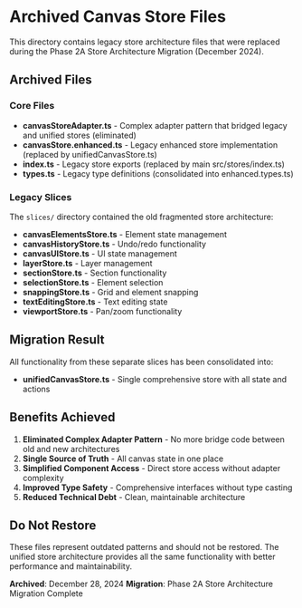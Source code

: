 # Archived Canvas Store Files

This directory contains legacy store architecture files that were replaced during the Phase 2A Store Architecture Migration (December 2024).

## Archived Files

### Core Files
- **canvasStoreAdapter.ts** - Complex adapter pattern that bridged legacy and unified stores (eliminated)
- **canvasStore.enhanced.ts** - Legacy enhanced store implementation (replaced by unifiedCanvasStore.ts)
- **index.ts** - Legacy store exports (replaced by main src/stores/index.ts)
- **types.ts** - Legacy type definitions (consolidated into enhanced.types.ts)

### Legacy Slices
The `slices/` directory contained the old fragmented store architecture:
- **canvasElementsStore.ts** - Element state management
- **canvasHistoryStore.ts** - Undo/redo functionality
- **canvasUIStore.ts** - UI state management
- **layerStore.ts** - Layer management
- **sectionStore.ts** - Section functionality
- **selectionStore.ts** - Element selection
- **snappingStore.ts** - Grid and element snapping
- **textEditingStore.ts** - Text editing state
- **viewportStore.ts** - Pan/zoom functionality

## Migration Result

All functionality from these separate slices has been consolidated into:
- **unifiedCanvasStore.ts** - Single comprehensive store with all state and actions

## Benefits Achieved

1. **Eliminated Complex Adapter Pattern** - No more bridge code between old and new architectures
2. **Single Source of Truth** - All canvas state in one place
3. **Simplified Component Access** - Direct store access without adapter complexity
4. **Improved Type Safety** - Comprehensive interfaces without type casting
5. **Reduced Technical Debt** - Clean, maintainable architecture

## Do Not Restore

These files represent outdated patterns and should not be restored. The unified store architecture provides all the same functionality with better performance and maintainability.

**Archived**: December 28, 2024
**Migration**: Phase 2A Store Architecture Migration Complete